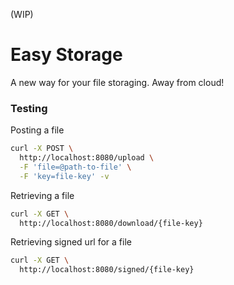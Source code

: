 (WIP)

# Easy Storage
A new way for your file storaging. Away from cloud!



### Testing

Posting a file
```bash
curl -X POST \
  http://localhost:8080/upload \
  -F 'file=@path-to-file' \
  -F 'key=file-key' -v
```

Retrieving a file
```bash
curl -X GET \
  http://localhost:8080/download/{file-key}
```

Retrieving signed url for a file
```bash
curl -X GET \
  http://localhost:8080/signed/{file-key}
```
